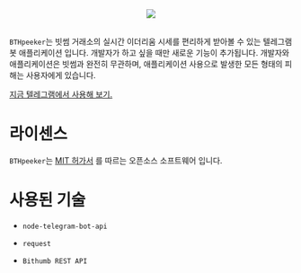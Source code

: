<div align="center"><img src="https://cdn0.iconfinder.com/data/icons/tuts/256/telegram.png"/></div><br/>


`BTHpeeker`는 빗썸 거래소의 실시간 이더리움 시세를 편리하게 받아볼 수 있는 텔레그램 봇 애플리케이션 입니다. 개발자가 하고 싶을 때만 새로운 기능이 추가됩니다. 개발자와 애플리케이션은 빗썸과 완전히 무관하며, 애플리케이션 사용으로 발생한 모든 형태의 피해는 사용자에게 있습니다.

[지금 텔레그램에서 사용해 보기.](https://telegram.me/ethpeeker_bot)

라이센스
========================
`BTHpeeker`는 [MIT 허가서](https://ko.wikipedia.org/wiki/MIT_허가서) 를 따르는 오픈소스 소프트웨어 입니다.

사용된 기술
========================
- `node-telegram-bot-api`

- `request`

- `Bithumb REST API`
